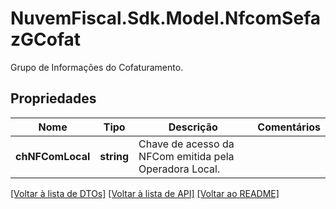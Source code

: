 # NuvemFiscal.Sdk.Model.NfcomSefazGCofat
Grupo de Informações do Cofaturamento.

## Propriedades

Nome | Tipo | Descrição | Comentários
------------ | ------------- | ------------- | -------------
**chNFComLocal** | **string** | Chave de acesso da NFCom emitida pela Operadora Local. | 

[[Voltar à lista de DTOs]](../README.md#documentation-for-models) [[Voltar à lista de API]](../README.md#documentation-for-api-endpoints) [[Voltar ao README]](../README.md)

